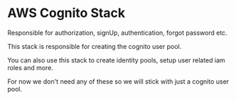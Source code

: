 # AWS Cognito Stack

Responsible for authorization, signUp, authentication, forgot password etc.

This stack is responsible for creating the cognito user pool.

You can also use this stack to create identity pools, setup user related iam roles and more.

For now we don't need any of these so we will stick with just a cognito user pool.